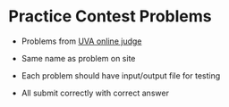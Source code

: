 <h1>Practice Contest Problems</h1>
<ul>
  <li><p>Problems from <a href="judge uva.onlinejudge.org">UVA online judge</a></p></li>
  <li><p>Same name as problem on site</p></li>
  <li><p>Each problem should have input/output file for testing</p></li>
  <li><p>All submit correctly with correct answer</p></li>
</ul>
